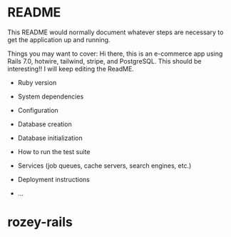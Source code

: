 # README

This README would normally document whatever steps are necessary to get the
application up and running.

Things you may want to cover:
Hi there, this is an e-commerce app using Rails 7.0, hotwire, tailwind, stripe, and PostgreSQL. This should be interesting!! 
I will keep editing the ReadME.
* Ruby version

* System dependencies

* Configuration

* Database creation

* Database initialization

* How to run the test suite

* Services (job queues, cache servers, search engines, etc.)

* Deployment instructions

* ...
# rozey-rails
